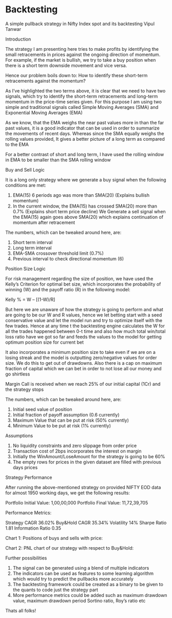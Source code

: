# Backtesting

A simple pullback strategy in Nifty Index spot and its backtesting
Vipul Tanwar


Introduction

The strategy I am presenting here tries to make profits by identifying the small retracements in prices against the ongoing direction of momentum. For example, if the market is bullish, we try to take a buy position when there is a short term downside movement and vice versa.

Hence our problem boils down to: How to identify these short-term retracements against the momentum?

As I’ve highlighted the two terms above, it is clear that we need to have two signals, which try to identify the short-term retracements and long-term momentum in the price-time series given. For this purpose I am using two simple and traditional signals called Simple Moving Averages (SMA) and Exponential Moving Averages (EMA)

As we know, that the EMA weighs the near past values more in than the far past values, it is a good indicator that can be used in order to summarize the movements of recent days. Whereas since the SMA equally weighs the rolling values provided, It gives a better picture of a long term as compared to the EMA

For a better contrast of short and long term, I have used the rolling window in EMA to be smaller than the SMA rolling window

Buy and Sell Logic

It is a long only strategy where we generate a buy signal when the following conditions are met:

1)	EMA(15) 6 periods ago was more than SMA(20) 
(Explains bullish momentum)
2)	In the current window, the EMA(15) has crossed SMA(20) more than  0.7% 
(Explains short term price decline)
We Generate a sell signal when the EMA(15) again goes above SMA(20) which explains continuation of momentum after retracement

The numbers, which can be tweaked around here, are:
1)	Short term interval
2)	Long term interval
3)	EMA-SMA crossover threshold limit (0.7%)
4)	Previous interval to check directional momentum (6)



Position Size Logic

For risk management regarding the size of position, we have used the Kelly’s Criterion for optimal bet size, which incorporates the probability of winning (W) and the payoff ratio (R) in the following model:

Kelly % = W – [(1-W)/R]

But here we are unaware of how the strategy is going to perform and what are going to be our W and R values, hence we let betting start with a seed conservative value and let the model run and try to optimize itself with the few trades.
Hence at any time t the backtesting engine calculates the W for all the trades happened between 0-t  time and also how much total win/total loss ratio have we got so far and feeds the values to the model for getting optimum position size for current bet

It also incorporates a minimum position size to take even if we are on a losing streak and the model is outputting zero/negative values for order size. We do this to get out of drawdowns. Also there is a cap on maximum fraction of capital which we can bet in order to not lose all our money and go shirtless

Margin Call is received when we reach 25% of our initial capital (1Cr) and the strategy stops

The numbers, which can be tweaked around here, are:
1)	Initial seed value of position
2)	Initial fraction of payoff assumption (0.6 currently)
3)	Maximum Value that can be put at risk  (50% currently)
4)	Minimum Value to be put at risk (1% currently)


Assumptions

1)	No liquidity constraints and zero slippage from order price
2)	Transaction cost of 2bps incorporates the interest on margin
3)	Initially the WinAmount/LoseAmount for the strategy is going to be 60%
4)	The empty rows for prices in the given dataset are filled with previous days prices 




Strategy Performance 

After running the above-mentioned strategy on provided NIFTY EOD data for almost 1950 working days, we get the following results:



Portfolio Initial Value: 1,00,00,000
Portfolio Final Value:   11,72,39,705

Performance Metrics:

Strategy CAGR	36.02%
Buy&Hold CAGR	35.34%
Volatility	14%
Sharpe Ratio	1.81
Information Ratio	0.35




Chart 1: Positions of buys and sells with price:

 














Chart 2: PNL chart of our strategy with respect to Buy&Hold:


 



Further possibilities

1)	The signal can be generated using a blend of multiple indicators 
2)	The indicators can be used as features to some learning algorithm which would try to predict the pullbacks more accurately
3)	The backtesting framework could be created as a binary to be given to the quants to code just the strategy part
4)	More performance metrics could be added such as maximum drawdown value, maximum drawdown period Sortino ratio, Roy’s ratio etc




Thats all folks!  


